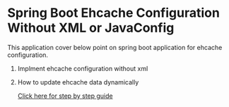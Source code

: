 # Spring Boot Ehcache Configuration Without XML or JavaConfig

This application cover below point on spring boot application for ehcache configuration.

1) Implment ehcache configuration without xml
2) How to update ehcache data dynamically

   [Click here for step by step guide](../../wiki)
